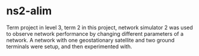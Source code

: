 ns2-alim
========
Term project in level 3, term 2
in this project, network simulator 2 was used to observe network performance by changing different parameters of a network. A network with one geostationary satellite and two ground terminals were setup, and then experimented with. 
